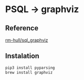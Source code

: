 # PSQL -> graphviz

## Reference

[rm-hull/sql_graphviz](https://github.com/rm-hull/sql_graphviz)

## Instalation

```sh
pip3 install pyparsing
brew install graphviz
```
